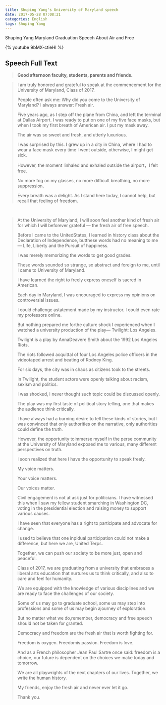```yaml
---
title: Shuping Yang's University of Maryland speech
date: 2017-05-28 07:08:21
categories: English
tags: Shuping Yang
---
```


Shuping Yang Maryland Graduation Speech About Air and Free

<!-- more -->

{% youtube 9bMX-ctieHI %}

## Speech Full Text

> **Good afternoon faculty, students, parents and friends.**

> I am truly honored and grateful to speak at the commencement for the University of Maryland, Class of 2017. 
> 
>  
> People often ask me: Why did you come to the University of Maryland?
> I always answer: Fresh air.
> 
>  
> Five years ago, as I step off the plane from China, and left the terminal at Dallas Airport. I was ready to put on one of my five face masks, but when I took my first breath of American air. I put my mask away. 
> 
>  
> The air was so sweet and fresh, and utterly luxurious.
> 
>  
> I was surprised by this. I grew up in a city in China, where I had to wear a face mask every time I went outside, otherwise, I might get sick.
> 
>  
> However, the moment Iinhaled and exhaled outside the airport，I felt free.
> 
>  
> No more fog on my glasses, no more difficult breathing, no more suppression.
> 
>  
> Every breath was a delight. As I stand here today, I cannot help, but recall that feeling of freedom. 
> 

&nbsp;

> At the University of Maryland, I will soon feel another kind of fresh air for which I will beforever grateful — the fresh air of free speech.
> 
>
> Before I came to the UnitedStates, I learned in history class about the Declaration of Independence, butthese words had no meaning to me— Life, Liberty and the Pursuit of happiness.
> 
>  
> I was merely memorizing the words to get good grades.
> 
>   
> These words sounded so strange, so abstract and foreign to me, until I came to University of Maryland.
> 
>  
> I have learned the right to freely express oneself is sacred in American.
> 
>  
> Each day in Maryland, I was encouraged to express my opinions on controversial issues. 
> 
>  
> I could challenge astatement made by my instructor. I could even rate my professors online.
> 
>  
> But nothing prepared me forthe culture shock I experienced when I watched a university production of the play— Twilight: Los Angeles.
> 
> Twilight is a play by AnnaDeavere Smith about the 1992 Los Angeles Riots.
>  
> 
> The riots followed acquittal of four Los Angeles police officers in the videotaped arrest and beating of Rodney King.
>  
> 
> For six days, the city was in chaos as citizens took to the streets.
>  
> 
> In Twilight, the student actors were openly talking about racism, sexism and politics.
>  
> 
> I was shocked, I never thought such topic could be discussed openly.
>  
> 
> The play was my first taste of political story telling, one that makes the audience think critically. 
>  
> 
> I have always had a burning desire to tell these kinds of stories, but I was convinced that only authorities on the narrative, only authorities could define the truth. 
>  
> 
> However, the opportunity toimmerse myself in the perse community at the University of Maryland exposed me to various, many different perspectives on truth.
>  
> 
> I soon realized that here I have the opportunity to speak freely. 
>  
> 
> My voice matters. 
>  
> 
> Your voice matters.
>  
> 
> Our voices matter.
>  
> 
> Civil engagement is not at ask just for politicians. I have witnessed this when I saw my fellow student smarching in Washington DC, voting in the presidential election and raising money to support various causes.
>  
> 
> I have seen that everyone has a right to participate and advocate for change.
>  
> 
> I used to believe that one inpidual participation could not make a difference, but here we are, United Terps.
>  
> 
> Together, we can push our society to be more just, open and peaceful.
>  
> 
> Class of 2017, we are graduating from a university that embraces a liberal arts education that nurtures us to think critically, and also to care and feel for humanity. 
>  
> 
> We are equipped with the knowledge of various disciplines and we are ready to face  the challenges of our society.
>  
> 
> Some of us may go to graduate school, some us may step into professions and some of us may begin ajourney of exploration.
>  
> 
> But no matter what we do,remember, democracy and free speech should not be taken for granted.
>  
> 
> Democracy and freedom are the fresh air that is worth fighting for.
>  
> 
> Freedom is oxygen. Freedomis passion. Freedom is love.
>  
> 
> And as a French philosopher Jean Paul Sartre once said: freedom is a choice, our future is dependent on the choices we make today and tomorrow.
>  
> 
> We are all playwrights of the next chapters of our lives. Together, we write the human history.
>  
> 
> My friends, enjoy the fresh air and never ever let it go.
>  
> 
> Thank you.

